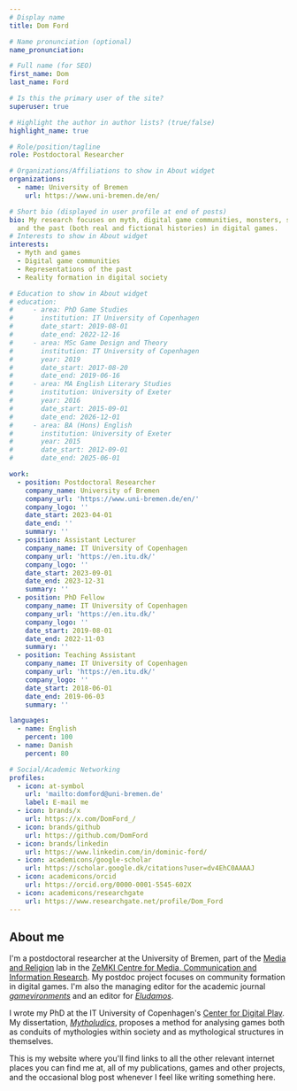 ```yaml
---
# Display name
title: Dom Ford

# Name pronunciation (optional)
name_pronunciation:

# Full name (for SEO)
first_name: Dom
last_name: Ford

# Is this the primary user of the site?
superuser: true

# Highlight the author in author lists? (true/false)
highlight_name: true

# Role/position/tagline
role: Postdoctoral Researcher

# Organizations/Affiliations to show in About widget
organizations:
  - name: University of Bremen
    url: https://www.uni-bremen.de/en/

# Short bio (displayed in user profile at end of posts)
bio: My research focuses on myth, digital game communities, monsters, spatiality and the representation and depiction of history
  and the past (both real and fictional histories) in digital games.
# Interests to show in About widget
interests:
  - Myth and games
  - Digital game communities
  - Representations of the past
  - Reality formation in digital society

# Education to show in About widget
# education:
#     - area: PhD Game Studies
#       institution: IT University of Copenhagen
#       date_start: 2019-08-01
#       date_end: 2022-12-16
#     - area: MSc Game Design and Theory
#       institution: IT University of Copenhagen
#       year: 2019
#       date_start: 2017-08-20
#       date_end: 2019-06-16
#     - area: MA English Literary Studies
#       institution: University of Exeter
#       year: 2016
#       date_start: 2015-09-01
#       date_end: 2026-12-01
#     - area: BA (Hons) English
#       institution: University of Exeter
#       year: 2015
#       date_start: 2012-09-01
#       date_end: 2025-06-01

work:
  - position: Postdoctoral Researcher
    company_name: University of Bremen
    company_url: 'https://www.uni-bremen.de/en/'
    company_logo: ''
    date_start: 2023-04-01
    date_end: ''
    summary: ''
  - position: Assistant Lecturer
    company_name: IT University of Copenhagen
    company_url: 'https://en.itu.dk/'
    company_logo: ''
    date_start: 2023-09-01
    date_end: 2023-12-31
    summary: ''
  - position: PhD Fellow
    company_name: IT University of Copenhagen
    company_url: 'https://en.itu.dk/'
    company_logo: ''
    date_start: 2019-08-01
    date_end: 2022-11-03
    summary: ''
  - position: Teaching Assistant
    company_name: IT University of Copenhagen
    company_url: 'https://en.itu.dk/'
    company_logo: ''
    date_start: 2018-06-01
    date_end: 2019-06-03
    summary: ''

languages:
  - name: English
    percent: 100
  - name: Danish
    percent: 80

# Social/Academic Networking
profiles:
  - icon: at-symbol
    url: 'mailto:domford@uni-bremen.de'
    label: E-mail me
  - icon: brands/x
    url: https://x.com/DomFord_/
  - icon: brands/github
    url: https://github.com/DomFord
  - icon: brands/linkedin
    url: https://www.linkedin.com/in/dominic-ford/
  - icon: academicons/google-scholar
    url: https://scholar.google.dk/citations?user=dv4EhC0AAAAJ
  - icon: academicons/orcid
    url: https://orcid.org/0000-0001-5545-602X
  - icon: academicons/researchgate
    url: https://www.researchgate.net/profile/Dom_Ford
---
```

## About me

I'm a postdoctoral researcher at the University of Bremen, part of the [Media and Religion](https://www.uni-bremen.de/en/zemki/research/labs/media-and-religion) lab in the [ZeMKI Centre for Media, Communication and Information Research](https://www.uni-bremen.de/en/zemki/). My postdoc project focuses on community formation in digital games. I'm also the managing editor for the academic journal *[gamevironments](https://journals.suub.uni-bremen.de/index.php/gamevironments/)* and an editor for *[Eludamos](https://eludamos.org/index.php/eludamos)*.

I wrote my PhD at the IT University of Copenhagen's [Center for Digital Play](https://digitalplay.itu.dk/). My dissertation, *[Mytholudics](https://domford.net/publication/ford-mytholudics-2022/)*, proposes a method for analysing games both as conduits of mythologies within society and as mythological structures in themselves.

This is my website where you'll find links to all the other relevant internet places you can find me at, all of my publications, games and other projects, and the occasional blog post whenever I feel like writing something here.
